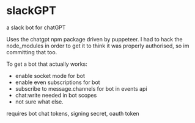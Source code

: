# slackGPT
a slack bot for chatGPT

Uses the chatgpt npm package driven by puppeteer. I had to hack the node_modules in order to get it to think it was properly authorised, so im committing that too.


To get a bot that actually works:
* enable socket mode for bot
* enable even subscriptions for bot
* subscribe to message.channels for bot in events api
* chat:write needed in bot scopes
* not sure what else.


requires bot chat tokens, signing secret, oauth token